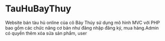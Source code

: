 # TauHuBayThuy
Website bán tàu hủ online của cô Bảy Thúy sử dụng mô hình MVC với PHP bao gồm các chức năng cơ bản như đăng nhập đăng ký, mua hàng.Admin có quyền thêm xóa sửa sản phẩm, user
